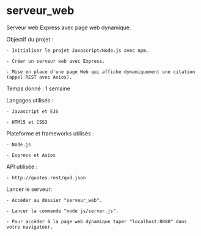# serveur_web
Serveur web Express avec page web dynamique.

Objectif du projet :

	- Initialiser le projet Javascript/Node.js avec npm.

	- Créer un serveur web avec Express.

	- Mise en place d'une page Web qui affiche dynamiquement une citation (appel REST avec Axios).

Temps donné : 1 semaine

Langages utilisés :

	- Javascript et EJS

	- HTMl5 et CSS3

Plateforme et frameworks utilisés :

	- Node.js
	
	- Express et Axios

API utilisée :
	
	- http://quotes.rest/qod.json

Lancer le serveur:
	
	- Accéder au dossier "serveur_web".
	
	- Lancer la commande "node js/server.js".
	
	- Pour accèder à la page web dynamique taper "localhost:8080" dans votre navigateur.
